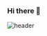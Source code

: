 ### Hi there 👋

![header](https://capsule-render.vercel.app/api?type=Waving&color=#90EE90&height=200&section=header&text=Seonggyeong%20GitHub&fontSize=45)

